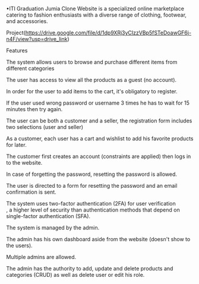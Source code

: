 •ITI Graduation Jumia Clone Website is a specialized online marketplace catering to fashion 
enthusiasts with a diverse range of clothing, footwear, and accessories.

Project(https://drive.google.com/file/d/1dp9XRj3yCIzzVBp5fSTeDoawGF6j-n4F/view?usp=drive_link)

Features

The system allows users to browse and purchase different items from different categories

The user has access to view all the products as a guest (no account).

In order for the user to add items to the cart, it's obligatory to register.

If the user used wrong password or username 3 times he has to wait for 15 minutes then try again.

The user can be both a customer and a seller, the registration form includes two selections (user and seller)

As a customer, each user has a cart and wishlist to add his favorite products for later.

The customer first creates an account (constraints are applied) then logs in to the website.

In case of forgetting the password, resetting the password is allowed. 

The user is directed to a form for resetting the password and an email confirmation is sent.

The system uses two-factor authentication (2FA) for user verification , a higher level of security than authentication methods that depend on single-factor authentication (SFA).

The system is managed by the admin.

The admin has his own dashboard aside from the website (doesn't show to the users).

Multiple admins are allowed.

The admin has the authority to add, update and delete products and categories (CRUD) as well as delete user or edit his role.
